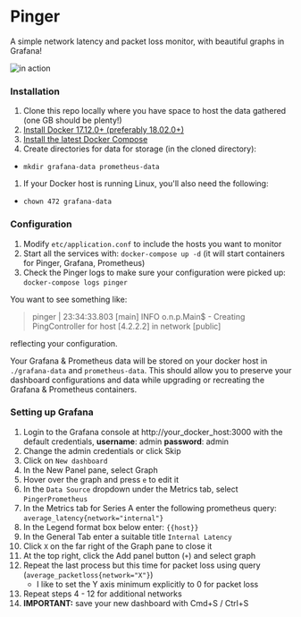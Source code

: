 # Pinger

A simple network latency and packet loss monitor, with beautiful graphs in Grafana!

![in action](https://s3-us-west-2.amazonaws.com/pinger-static/pinger.png#2)

### Installation

1. Clone this repo locally where you have space to host the data gathered (one GB should be plenty!) 
1. [Install Docker 17.12.0+ (preferably 18.02.0+)](https://docs.docker.com/install/)
1. [Install the latest Docker Compose](https://docs.docker.com/compose/install/)
1. Create directories for data for storage (in the cloned directory): 
  * `mkdir grafana-data prometheus-data`
1. If your Docker host is running Linux, you'll also need the following:
  * `chown 472 grafana-data`
  
### Configuration

1. Modify `etc/application.conf` to include the hosts you want to monitor
1. Start all the services with: `docker-compose up -d` (it will start containers for Pinger, Grafana, Prometheus)
1. Check the Pinger logs to make sure your configuration were picked up: `docker-compose logs pinger`
 
You want to see something like:

> pinger        | 23:34:33.803 [main] INFO  o.n.p.Main$ - Creating PingController for host [4.2.2.2] in network [public] 

reflecting your configuration.

Your Grafana & Prometheus data will be stored on your docker host in `./grafana-data` and `prometheus-data`. This should allow you to preserve your dashboard configurations and data while upgrading or recreating the Grafana & Prometheus containers.

### Setting up Grafana

1. Login to the Grafana console at http://your_docker_host:3000 with the default credentials, **username**: admin **password**: admin
1. Change the admin credentials or click Skip
1. Click on `New dashboard`
1. In the New Panel pane, select Graph
1. Hover over the graph and press `e` to edit it
1. In the `Data Source` dropdown under the Metrics tab, select `PingerPrometheus`
1. In the Metrics tab for Series A enter the following prometheus query: `average_latency{network="internal"}`
1. In the Legend format box below enter: `{{host}}`
1. In the General Tab enter a suitable title `Internal Latency`
1. Click `X` on the far right of the Graph pane to close it
1. At the top right, click the Add panel button (`+`) and select graph
1. Repeat the last process but this time for packet loss using query (`average_packetloss{network="X"}`)
   - I like to set the Y axis minimum explicitly to 0 for packet loss
1. Repeat steps 4 - 12 for additional networks
1. **IMPORTANT:** save your new dashboard with Cmd+S / Ctrl+S 



 
